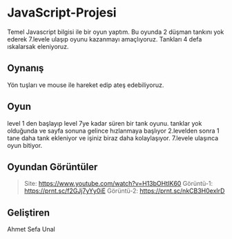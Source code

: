 # JavaScript-Projesi
Temel Javascript bilgisi ile bir oyun yaptım.
Bu oyunda 2 düşman tankını yok ederek 7.levele ulaşıp oyunu kazanmayı amaçlıyoruz.
Tankları 4 defa ıskalarsak eleniyoruz.
## Oynanış
Yön tuşları ve mouse ile hareket edip ateş edebiliyoruz.
## Oyun
level 1 den başlayıp level 7ye kadar süren bir tank oyunu.
tanklar yok olduğunda ve sayfa sonuna gelince hızlanmaya başlıyor
2.levelden sonra 1 tane daha tank ekleniyor ve işiniz biraz daha kolaylaşıyor.
7.levele ulaşınca oyun bitiyor.
## Oyundan Görüntüler
>Site: https://www.youtube.com/watch?v=H13bOHtIK60
>Görüntü-1: https://prnt.sc/f2GJj7yYy0iE
>Görüntü-2: https://prnt.sc/nkCB3H0exIrD
## Geliştiren
Ahmet Sefa Unal

